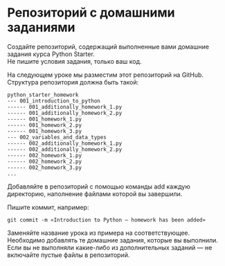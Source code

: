 # Репозиторий с домашними заданиями
Создайте репозиторий, содержащий выполненные вами домашние задания курса Python Starter.  
Не пишите условия задания, только ваш код.

На следующем уроке мы разместим этот репозиторий на GitHub.  
Структура репозитория должна быть такой:

    python_starter_homework
    --- 001_introduction_to_python
    ------ 001_additionally_homework_1.py
    ------ 001_additionally_homework_2.py
    ------ 001_homework_1.py
    ------ 001_homework_2.py
    ------ 001_homework_3.py
    --- 002_variables_and_data_types
    ------ 002_additionally_homework_1.py
    ------ 002_additionally_homework_2.py
    ------ 002_homework_1.py
    ------ 002_homework_2.py
    ------ 002_homework_3.py
    ...


Добавляйте в репозиторий с помощью команды add каждую директорию, наполнение файлами которой вы завершили.

Пишите коммит, например:

    git commit -m «Introduction to Python – homework has been added»

Заменяйте название урока из примера на соответствующее.  
Необходимо добавлять те домашние задания, которые вы выполнили.  
Если вы не выполняли какие-либо из дополнительных заданий — не включайте пустые файлы в репозиторий.
